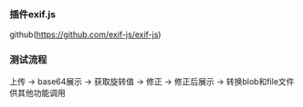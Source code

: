 
### 插件exif.js
github(https://github.com/exif-js/exif-js)

### 测试流程
上传 -> base64展示 -> 获取旋转值 -> 修正 -> 修正后展示 -> 转换blob和file文件供其他功能调用
